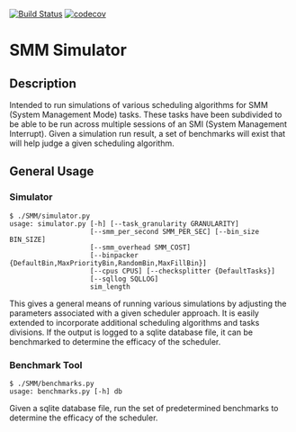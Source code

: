 [![Build Status](https://travis-ci.org/crzysdrs/smmsim.svg?branch=master)](https://travis-ci.org/crzysdrs/smmsim)
[![codecov](https://codecov.io/gh/crzysdrs/smmsim/branch/master/graph/badge.svg)](https://codecov.io/gh/crzysdrs/smmsim)

# SMM Simulator

## Description

Intended to run simulations of various scheduling algorithms for SMM (System Management Mode) tasks. These tasks have been subdivided to be able to be run across multiple sessions of an SMI (System Management Interrupt). Given a simulation run result, a set of benchmarks will exist that will help judge a given scheduling algorithm.

## General Usage

### Simulator

```
$ ./SMM/simulator.py 
usage: simulator.py [-h] [--task_granularity GRANULARITY]
                    [--smm_per_second SMM_PER_SEC] [--bin_size BIN_SIZE]
                    [--smm_overhead SMM_COST]
                    [--binpacker {DefaultBin,MaxPriorityBin,RandomBin,MaxFillBin}]
                    [--cpus CPUS] [--checksplitter {DefaultTasks}]
                    [--sqllog SQLLOG]
                    sim_length
```

This gives a general means of running various simulations by adjusting the parameters associated with a given scheduler approach. It is easily extended to incorporate additional scheduling algorithms and tasks divisions. If the output is logged to a sqlite database file, it can be benchmarked to determine the efficacy of the scheduler.

### Benchmark Tool

```
$ ./SMM/benchmarks.py
usage: benchmarks.py [-h] db
```

Given a sqlite database file, run the set of predetermined benchmarks to determine the efficacy of the scheduler.
